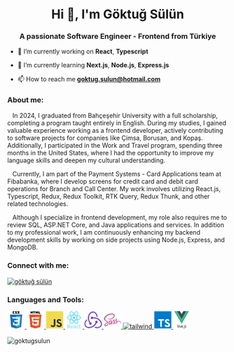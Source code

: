 <h1 align="center">Hi 👋, I'm Göktuğ Sülün</h1>
<h3 align="center">A passionate Software Engineer - Frontend from Türkiye</h3>

- 🔭 I’m currently working on **React**, **Typescript**

- 🌱 I’m currently learning **Next.js**, **Node.js**, **Express.js**

- 📫 How to reach me **goktug.sulun@hotmail.com**

<h3 align="left">About me:</h3>
<p align="left">
&nbsp;&nbsp; In 2024, I graduated from Bahçeşehir University with a full scholarship, completing a program taught entirely in English. During my studies, I gained valuable experience working as a frontend developer, actively contributing to software projects for companies like Çimsa, Borusan, and Kopaş. Additionally, I participated in the Work and Travel program, spending three months in the United States, where I had the opportunity to improve my language skills and deepen my cultural understanding.

&nbsp;&nbsp; Currently, I am part of the Payment Systems - Card Applications team at Fibabanka, where I develop screens for credit card and debit card operations for Branch and Call Center. My work involves utilizing React.js, Typescript, Redux, Redux Toolkit, RTK Query, Redux Thunk, and other related technologies.

&nbsp;&nbsp; Although I specialize in frontend development, my role also requires me to review SQL, ASP.NET Core, and Java applications and services. In addition to my professional work, I am continuously enhancing my backend development skills by working on side projects using Node.js, Express, and MongoDB.
</p>

<h3 align="left">Connect with me:</h3>
<p align="left">
<a href="https://www.linkedin.com/in/goktugsulun/" target="blank"><img align="center" src="https://raw.githubusercontent.com/rahuldkjain/github-profile-readme-generator/master/src/images/icons/Social/linked-in-alt.svg" alt="göktuğ sülün" height="30" width="40" /></a>
</p>

<h3 align="left">Languages and Tools:</h3>
<p align="left"> <a href="https://www.w3schools.com/css/" target="_blank" rel="noreferrer"> <img src="https://raw.githubusercontent.com/devicons/devicon/master/icons/css3/css3-original-wordmark.svg" alt="css3" width="40" height="40"/> </a> <a href="https://www.w3.org/html/" target="_blank" rel="noreferrer"> <img src="https://raw.githubusercontent.com/devicons/devicon/master/icons/html5/html5-original-wordmark.svg" alt="html5" width="40" height="40"/> </a> <a href="https://developer.mozilla.org/en-US/docs/Web/JavaScript" target="_blank" rel="noreferrer"> <img src="https://raw.githubusercontent.com/devicons/devicon/master/icons/javascript/javascript-original.svg" alt="javascript" width="40" height="40"/> </a> <a href="https://reactjs.org/" target="_blank" rel="noreferrer"> <img src="https://raw.githubusercontent.com/devicons/devicon/master/icons/react/react-original-wordmark.svg" alt="react" width="40" height="40"/> </a> <a href="https://redux.js.org" target="_blank" rel="noreferrer"> <img src="https://raw.githubusercontent.com/devicons/devicon/master/icons/redux/redux-original.svg" alt="redux" width="40" height="40"/> </a> <a href="https://sass-lang.com" target="_blank" rel="noreferrer"> <img src="https://raw.githubusercontent.com/devicons/devicon/master/icons/sass/sass-original.svg" alt="sass" width="40" height="40"/> </a> <a href="https://tailwindcss.com/" target="_blank" rel="noreferrer"> <img src="https://www.vectorlogo.zone/logos/tailwindcss/tailwindcss-icon.svg" alt="tailwind" width="40" height="40"/> </a> <a href="https://www.typescriptlang.org/" target="_blank" rel="noreferrer"> <img src="https://raw.githubusercontent.com/devicons/devicon/master/icons/typescript/typescript-original.svg" alt="typescript" width="40" height="40"/> </a> <a href="https://vuejs.org/" target="_blank" rel="noreferrer"> <img src="https://raw.githubusercontent.com/devicons/devicon/master/icons/vuejs/vuejs-original-wordmark.svg" alt="vuejs" width="40" height="40"/> </a> </p>

<p><img align="center" src="https://github-readme-stats.vercel.app/api/top-langs?username=goktugsulun&show_icons=true&locale=en&layout=compact" alt="goktugsulun" /></p>
